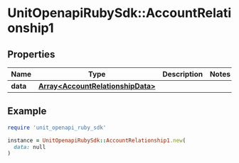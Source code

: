 # UnitOpenapiRubySdk::AccountRelationship1

## Properties

| Name | Type | Description | Notes |
| ---- | ---- | ----------- | ----- |
| **data** | [**Array&lt;AccountRelationshipData&gt;**](AccountRelationshipData.md) |  |  |

## Example

```ruby
require 'unit_openapi_ruby_sdk'

instance = UnitOpenapiRubySdk::AccountRelationship1.new(
  data: null
)
```

